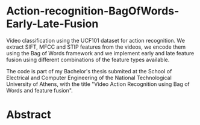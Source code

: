 # Action-recognition-BagOfWords-Early-Late-Fusion
Video classification using the UCF101 dataset for action recognition. We extract SIFT, MFCC and STIP features from the videos, we encode them using the Bag of Words framework and we implement early and late feature fusion using different combinations of the feature types available.

The code is part of my Bachelor's thesis submited at the School of Electrical and Computer Engineering of the National Technological University of Athens, with the title "Video Action Recognition using Bag of Words and feature fusion".

# Abstract
